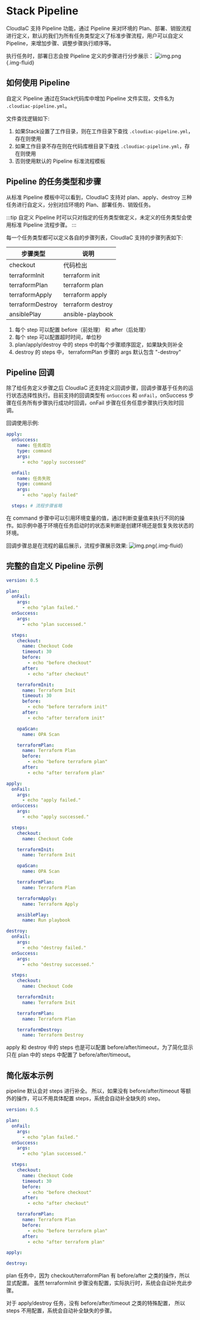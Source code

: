 # Stack Pipeline

CloudIaC 支持 Pipeline 功能，通过 Pipeline 来对环境的 Plan、部署、销毁流程进行定义，默认的我们为所有任务类型定义了标准步骤流程，用户可以自定义 Pipeline，来增加步骤、调整步骤执行顺序等。

执行任务时，部署日志会按 Pipeline 定义的步骤进行分步展示：
![img.png](../images/pipeline0.5-1.png){.img-fluid}

## 如何使用 Pipeline

自定义 Pipeline 通过在Stack代码库中增加 Pipeline 文件实现，文件名为 `.cloudiac-pipeline.yml`。

文件查找逻辑如下:

1. 如果Stack设置了工作目录，则在工作目录下查找 `.cloudiac-pipeline.yml`，存在则使用
2. 如果工作目录不存在则在代码库根目录下查找 `.cloudiac-pipeline.yml`，存在则使用
3. 否则使用默认的 Pipeline 标准流程模板

## Pipeline 的任务类型和步骤

从标准 Pipeline 模板中可以看到，CloudIaC 支持对 plan、apply、destroy 三种任务进行自定义，分别对应环境的 Plan、部署任务、销毁任务。

:::tip
自定义 Pipeline 时可以只对指定的任务类型做定义，未定义的任务类型会使用标准 Pipeline 流程步骤。
:::

每一个任务类型都可以定义各自的步骤列表，CloudIaC 支持的步骤列表如下:

| 步骤类型         | 说明              |
| ---------------- | ----------------- |
| checkout         | 代码检出          |
| terraformInit    | terraform init    |
| terraformPlan    | terraform plan    |
| terraformApply   | terraform apply   |
| terraformDestroy | terraform destroy |
| ansiblePlay      | ansible-playbook  |

1. 每个 step 可以配置 before（前处理） 和 after（后处理）
2. 每个 step 可以配置超时时间，单位秒
3. plan/apply/destroy 中的 steps 中的每个步骤顺序固定，如果缺失则补全
4. destroy 的 steps 中， terraformPlan 步骤的 args 默认包含 "-destroy"

## Pipeline 回调

除了给任务定义步骤之后 CloudIaC 还支持定义回调步骤，回调步骤基于任务的运行状态选择性执行。目前支持的回调类型有 `onSuccces` 和 `onFail`，onSuccess 步骤在任务所有步骤执行成功时回调，onFail 步骤在任务任意步骤执行失败时回调。

回调使用示例:

```yaml
apply:
  onSuccess:
    name: 任务成功
    type: command
    args:
      - echo "apply successed"

  onFail:
    name: 任务失败
    type: command
    args:
      - echo "apply failed"

  steps: # 流程步骤省略
```

在 command 步骤中可以引用环境变量的值，通过判断变量值来执行不同的操作。如示例中基于环境在任务启动时的状态来判断是创建环境还是恢复失败状态的环境。

回调步骤总是在流程的最后展示，流程步骤展示效果:
![img.png](../images/pipeline0.5-2.png){.img-fluid}

## 完整的自定义 Pipeline 示例

```yaml
version: 0.5

plan:
  onFail:
    args:
      - echo "plan failed."
  onSuccess:
    args:
      - echo "plan successed."

  steps:
    checkout:
      name: Checkout Code
      timeout: 30
      before:
        - echo "before checkout"
      after:
        - echo "after checkout"

    terraformInit:
      name: Terraform Init
      timeout: 30
      before:
        - echo "before terraform init"
      after:
        - echo "after terraform init"

    opaScan:
      name: OPA Scan

    terraformPlan:
      name: Terraform Plan
      before:
        - echo "before terraform plan"
      after:
        - echo "after terraform plan"

apply:
  onFail:
    args:
      - echo "apply failed."
  onSuccess:
    args:
      - echo "apply successed."

  steps:
    checkout:
      name: Checkout Code

    terraformInit:
      name: Terraform Init

    opaScan:
      name: OPA Scan

    terraformPlan:
      name: Terraform Plan

    terraformApply:
      name: Terraform Apply

    ansiblePlay:
      name: Run playbook

destroy:
  onFail:
    args:
      - echo "destroy failed."
  onSuccess:
    args:
      - echo "destroy successed."

  steps:
    checkout:
      name: Checkout Code

    terraformInit:
      name: Terraform Init

    terraformPlan:
      name: Terraform Plan

    terraformDestroy:
      name: Terraform Destroy
```

apply 和 destroy 中的 steps 也是可以配置 before/after/timeout，为了简化显示只在 plan 中的 steps 中配置了 before/after/timeout。

## 简化版本示例

pipeline 默认会对 steps 进行补全。
所以，如果没有 before/after/timeout 等额外的操作，可以不用具体配置 steps，系统会自动补全缺失的 step。

```yaml
version: 0.5

plan:
  onFail:
    args:
      - echo "plan failed."
  onSuccess:
    args:
      - echo "plan successed."

  steps:
    checkout:
      name: Checkout Code
      timeout: 30
      before:
        - echo "before checkout"
      after:
        - echo "after checkout"

    terraformPlan:
      name: Terraform Plan
      before:
        - echo "before terraform plan"
      after:
        - echo "after terraform plan"

apply:

destroy:
```

plan 任务中，因为 checkout/terraformPlan 有 before/after 之类的操作，所以显式配置。
虽然 terraformInit 步骤没有配置，实际执行时，系统会自动补充此步骤。

对于 apply/destroy 任务，没有 before/after/timeout 之类的特殊配置，
所以 steps 不用配置，系统会自动补全缺失的步骤。
